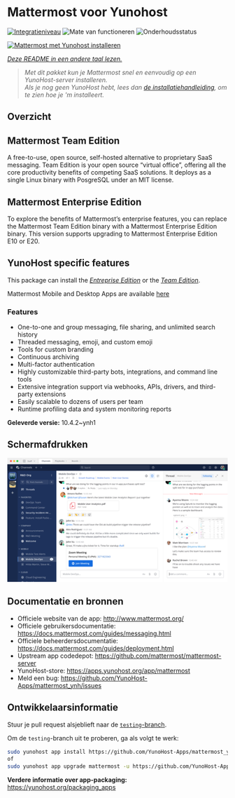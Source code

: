 <!--
NB: Deze README is automatisch gegenereerd door <https://github.com/YunoHost/apps/tree/master/tools/readme_generator>
Hij mag NIET handmatig aangepast worden.
-->

# Mattermost voor Yunohost

[![Integratieniveau](https://apps.yunohost.org/badge/integration/mattermost)](https://ci-apps.yunohost.org/ci/apps/mattermost/)
![Mate van functioneren](https://apps.yunohost.org/badge/state/mattermost)
![Onderhoudsstatus](https://apps.yunohost.org/badge/maintained/mattermost)

[![Mattermost met Yunohost installeren](https://install-app.yunohost.org/install-with-yunohost.svg)](https://install-app.yunohost.org/?app=mattermost)

*[Deze README in een andere taal lezen.](./ALL_README.md)*

> *Met dit pakket kun je Mattermost snel en eenvoudig op een YunoHost-server installeren.*  
> *Als je nog geen YunoHost hebt, lees dan [de installatiehandleiding](https://yunohost.org/install), om te zien hoe je 'm installeert.*

## Overzicht

## Mattermost Team Edition

A free-to-use, open source, self-hosted alternative to proprietary SaaS messaging. Team Edition is your open source “virtual office”, offering all the core productivity benefits of competing SaaS solutions. It deploys as a single Linux binary with PosgreSQL under an MIT license.

## Mattermost Enterprise Edition

To explore the benefits of Mattermost’s enterprise features, you can replace the Mattermost Team Edition binary with a Mattermost Enterprise Edition binary. This version supports upgrading to Mattermost Enterprise Edition E10 or E20.

## YunoHost specific features

This package can install the [*Entreprise Edition*](https://docs.mattermost.com/overview/product.html#mattermost-enterprise-edition) or the [*Team Edition*](https://docs.mattermost.com/overview/product.html#mattermost-team-edition).

Mattermost Mobile and Desktop Apps are available [here](https://mattermost.com/download/)

### Features

- One-to-one and group messaging, file sharing, and unlimited search history
- Threaded messaging, emoji, and custom emoji
- Tools for custom branding
- Continuous archiving
- Multi-factor authentication
- Highly customizable third-party bots, integrations, and command line tools
- Extensive integration support via webhooks, APIs, drivers, and third-party extensions
- Easily scalable to dozens of users per team
- Runtime profiling data and system monitoring reports


**Geleverde versie:** 10.4.2~ynh1

## Schermafdrukken

![Schermafdrukken van Mattermost](./doc/screenshots/screenshot.png)

## Documentatie en bronnen

- Officiele website van de app: <http://www.mattermost.org/>
- Officiele gebruikersdocumentatie: <https://docs.mattermost.com/guides/messaging.html>
- Officiele beheerdersdocumentatie: <https://docs.mattermost.com/guides/deployment.html>
- Upstream app codedepot: <https://github.com/mattermost/mattermost-server>
- YunoHost-store: <https://apps.yunohost.org/app/mattermost>
- Meld een bug: <https://github.com/YunoHost-Apps/mattermost_ynh/issues>

## Ontwikkelaarsinformatie

Stuur je pull request alsjeblieft naar de [`testing`-branch](https://github.com/YunoHost-Apps/mattermost_ynh/tree/testing).

Om de `testing`-branch uit te proberen, ga als volgt te werk:

```bash
sudo yunohost app install https://github.com/YunoHost-Apps/mattermost_ynh/tree/testing --debug
of
sudo yunohost app upgrade mattermost -u https://github.com/YunoHost-Apps/mattermost_ynh/tree/testing --debug
```

**Verdere informatie over app-packaging:** <https://yunohost.org/packaging_apps>
